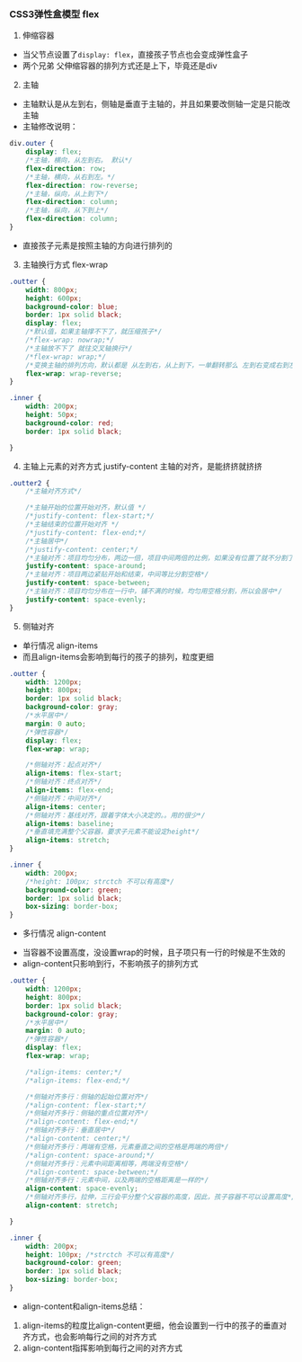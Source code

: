 ### CSS3弹性盒模型 flex

1. 伸缩容器

* 当父节点设置了`display: flex`，直接孩子节点也会变成弹性盒子
* 两个兄弟 父伸缩容器的排列方式还是上下，毕竟还是div

2. 主轴

* 主轴默认是从左到右，侧轴是垂直于主轴的，并且如果要改侧轴一定是只能改主轴
* 主轴修改说明：

```css
div.outer {
    display: flex;
    /*主轴，横向，从左到右。 默认*/
    flex-direction: row;
    /*主轴，横向，从右到左。*/
    flex-direction: row-reverse;
    /*主轴，纵向，从上到下*/
    flex-direction: column;
    /*主轴，纵向，从下到上*/
    flex-direction: column;
}
```

* 直接孩子元素是按照主轴的方向进行排列的

3. 主轴换行方式 flex-wrap

```css
.outter {
    width: 800px;
    height: 600px;
    background-color: blue;
    border: 1px solid black;
    display: flex;
    /*默认值，如果主轴撑不下了，就压缩孩子*/
    /*flex-wrap: nowrap;*/
    /*主轴放不下了 就往交叉轴换行*/
    /*flex-wrap: wrap;*/
    /*变换主轴的排列方向，默认都是 从左到右，从上到下，一单翻转那么 左到右变成右到左*/
    flex-wrap: wrap-reverse;
}

.inner {
    width: 200px;
    height: 50px;
    background-color: red;
    border: 1px solid black;

}
```

4. 主轴上元素的对齐方式 justify-content 主轴的对齐，是能挤挤就挤挤

```css
.outter2 {
    /*主轴对齐方式*/

    /*主轴开始的位置开始对齐，默认值 */
    /*justify-content: flex-start;*/
    /*主轴结束的位置开始对齐 */
    /*justify-content: flex-end;*/
    /*主轴居中*/
    /*justify-content: center;*/
    /*主轴对齐：项目均匀分布，两边一倍，项目中间两倍的比例，如果没有位置了就不分割了~*/
    justify-content: space-around;
    /*主轴对齐：项目两边紧贴开始和结束，中间等比分割空格*/
    justify-content: space-between;
    /*主轴对齐：项目均匀分布在一行中，铺不满的时候，均匀用空格分割，所以会居中*/
    justify-content: space-evenly;
}
```

5. 侧轴对齐

* 单行情况 align-items
* 而且align-items会影响到每行的孩子的排列，粒度更细

```css
.outter {
    width: 1200px;
    height: 800px;
    border: 1px solid black;
    background-color: gray;
    /*水平居中*/
    margin: 0 auto;
    /*弹性容器*/
    display: flex;
    flex-wrap: wrap;

    /*侧轴对齐：起点对齐*/
    align-items: flex-start;
    /*侧轴对齐：终点对齐*/
    align-items: flex-end;
    /*侧轴对齐：中间对齐*/
    align-items: center;
    /*侧轴对齐：基线对齐，跟着字体大小决定的。。用的很少*/
    align-items: baseline;
    /*垂直填充满整个父容器，要求子元素不能设定height*/
    align-items: stretch;
}

.inner {
    width: 200px;
    /*height: 100px; strctch 不可以有高度*/
    background-color: green;
    border: 1px solid black;
    box-sizing: border-box;
}
```

* 多行情况 align-content

- 当容器不设置高度，没设置wrap的时候，且子项只有一行的时候是不生效的
- align-content只影响到行，不影响孩子的排列方式

```css
.outter {
    width: 1200px;
    height: 800px;
    border: 1px solid black;
    background-color: gray;
    /*水平居中*/
    margin: 0 auto;
    /*弹性容器*/
    display: flex;
    flex-wrap: wrap;

    /*align-items: center;*/
    /*align-items: flex-end;*/

    /*侧轴对齐多行：侧轴的起始位置对齐*/
    /*align-content: flex-start;*/
    /*侧轴对齐多行：侧轴的重点位置对齐*/
    /*align-content: flex-end;*/
    /*侧轴对齐多行：垂直居中*/
    /*align-content: center;*/
    /*侧轴对齐多行：两端有空格，元素垂直之间的空格是两端的两倍*/
    /*align-content: space-around;*/
    /*侧轴对齐多行：元素中间距离相等，两端没有空格*/
    /*align-content: space-between;*/
    /*侧轴对齐多行：元素中间，以及两端的空格距离是一样的*/
    align-content: space-evenly;
    /*侧轴对齐多行，拉伸，三行会平分整个父容器的高度，因此，孩子容器不可以设置高度*/
    align-content: stretch;

}

.inner {
    width: 200px;
    height: 100px; /*strctch 不可以有高度*/
    background-color: green;
    border: 1px solid black;
    box-sizing: border-box;
}
```

* align-content和align-items总结：

1. align-items的粒度比align-content更细，他会设置到一行中的孩子的垂直对齐方式，也会影响每行之间的对齐方式
2. align-content指挥影响到每行之间的对齐方式 